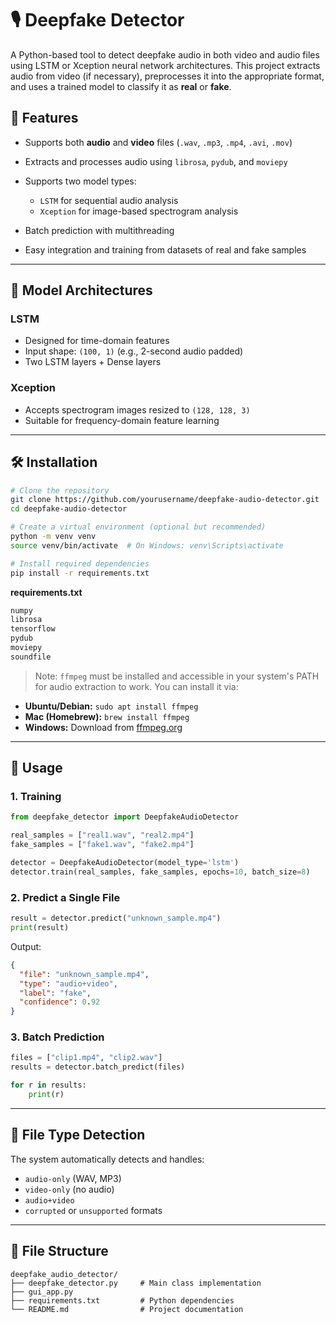 

# 🎙️ Deepfake Detector

A Python-based tool to detect deepfake audio in both video and audio files using LSTM or Xception neural network architectures. This project extracts audio from video (if necessary), preprocesses it into the appropriate format, and uses a trained model to classify it as **real** or **fake**.

## 📌 Features

* Supports both **audio** and **video** files (`.wav`, `.mp3`, `.mp4`, `.avi`, `.mov`)
* Extracts and processes audio using `librosa`, `pydub`, and `moviepy`
* Supports two model types:

  * `LSTM` for sequential audio analysis
  * `Xception` for image-based spectrogram analysis
* Batch prediction with multithreading
* Easy integration and training from datasets of real and fake samples

---

## 🧠 Model Architectures

### LSTM

* Designed for time-domain features
* Input shape: `(100, 1)` (e.g., 2-second audio padded)
* Two LSTM layers + Dense layers

### Xception

* Accepts spectrogram images resized to `(128, 128, 3)`
* Suitable for frequency-domain feature learning

---

## 🛠 Installation

```bash
# Clone the repository
git clone https://github.com/yourusername/deepfake-audio-detector.git
cd deepfake-audio-detector

# Create a virtual environment (optional but recommended)
python -m venv venv
source venv/bin/activate  # On Windows: venv\Scripts\activate

# Install required dependencies
pip install -r requirements.txt
```

**requirements.txt**

```txt
numpy
librosa
tensorflow
pydub
moviepy
soundfile
```

> Note: `ffmpeg` must be installed and accessible in your system's PATH for audio extraction to work.
> You can install it via:

* **Ubuntu/Debian:** `sudo apt install ffmpeg`
* **Mac (Homebrew):** `brew install ffmpeg`
* **Windows:** Download from [ffmpeg.org](https://ffmpeg.org/)

---

## 🚀 Usage

### 1. Training

```python
from deepfake_detector import DeepfakeAudioDetector

real_samples = ["real1.wav", "real2.mp4"]
fake_samples = ["fake1.wav", "fake2.mp4"]

detector = DeepfakeAudioDetector(model_type='lstm')
detector.train(real_samples, fake_samples, epochs=10, batch_size=8)
```

### 2. Predict a Single File

```python
result = detector.predict("unknown_sample.mp4")
print(result)
```

Output:

```json
{
  "file": "unknown_sample.mp4",
  "type": "audio+video",
  "label": "fake",
  "confidence": 0.92
}
```

### 3. Batch Prediction

```python
files = ["clip1.mp4", "clip2.wav"]
results = detector.batch_predict(files)

for r in results:
    print(r)
```

---

## 🧪 File Type Detection

The system automatically detects and handles:

* `audio-only` (WAV, MP3)
* `video-only` (no audio)
* `audio+video`
* `corrupted` or `unsupported` formats

---

## 📂 File Structure

```
deepfake_audio_detector/
├── deepfake_detector.py     # Main class implementation
├── gui_app.py
├── requirements.txt         # Python dependencies
└── README.md                # Project documentation
```



